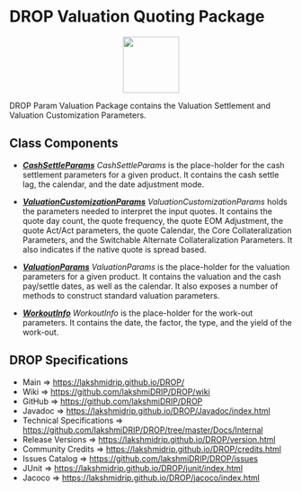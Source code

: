 # DROP Valuation Quoting Package

<p align="center"><img src="https://github.com/lakshmiDRIP/DROP/blob/master/DRIP_Logo.gif?raw=true" width="100"></p>

DROP Param Valuation Package contains the Valuation Settlement and Valuation Customization Parameters.


## Class Components

 * [***CashSettleParams***](https://github.com/lakshmiDRIP/DROP/tree/master/src/main/java/org/drip/param/valuation/CashSettleParams.java)
 <i>CashSettleParams</i> is the place-holder for the cash settlement parameters for a given product. It
 contains the cash settle lag, the calendar, and the date adjustment mode.

 * [***ValuationCustomizationParams***](https://github.com/lakshmiDRIP/DROP/tree/master/src/main/java/org/drip/param/valuation/ValuationCustomizationParams.java)
 <i>ValuationCustomizationParams</i> holds the parameters needed to interpret the input quotes. It contains
 the quote day count, the quote frequency, the quote EOM Adjustment, the quote Act/Act parameters, the quote
 Calendar, the Core Collateralization Parameters, and the Switchable Alternate Collateralization Parameters.
 It also indicates if the native quote is spread based.

 * [***ValuationParams***](https://github.com/lakshmiDRIP/DROP/tree/master/src/main/java/org/drip/param/valuation/ValuationParams.java)
 <i>ValuationParams</i> is the place-holder for the valuation parameters for a given product. It contains the
 valuation and the cash pay/settle dates, as well as the calendar. It also exposes a number of methods to
 construct standard valuation parameters.

 * [***WorkoutInfo***](https://github.com/lakshmiDRIP/DROP/tree/master/src/main/java/org/drip/param/valuation/WorkoutInfo.java)
 <i>WorkoutInfo</i> is the place-holder for the work-out parameters. It contains the date, the factor, the
 type, and the yield of the work-out.


## DROP Specifications

 * Main                     => https://lakshmidrip.github.io/DROP/
 * Wiki                     => https://github.com/lakshmiDRIP/DROP/wiki
 * GitHub                   => https://github.com/lakshmiDRIP/DROP
 * Javadoc                  => https://lakshmidrip.github.io/DROP/Javadoc/index.html
 * Technical Specifications => https://github.com/lakshmiDRIP/DROP/tree/master/Docs/Internal
 * Release Versions         => https://lakshmidrip.github.io/DROP/version.html
 * Community Credits        => https://lakshmidrip.github.io/DROP/credits.html
 * Issues Catalog           => https://github.com/lakshmiDRIP/DROP/issues
 * JUnit                    => https://lakshmidrip.github.io/DROP/junit/index.html
 * Jacoco                   => https://lakshmidrip.github.io/DROP/jacoco/index.html
